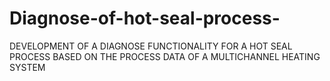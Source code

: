 # Diagnose-of-hot-seal-process-
DEVELOPMENT OF A DIAGNOSE FUNCTIONALITY FOR A HOT SEAL PROCESS BASED ON THE PROCESS DATA OF A MULTICHANNEL HEATING SYSTEM
